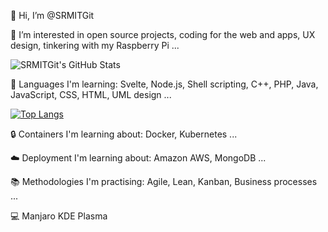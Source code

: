 :wave: Hi, I’m @SRMITGit

:eyes: I’m interested in open source projects, coding for the web and apps, UX design, tinkering with my Raspberry Pi ...

![SRMITGit's GitHub Stats](https://github-readme-stats.vercel.app/api?username=SRMITGit&theme=tokyonight&show_icons=true)

:seedling: Languages I'm learning: Svelte, Node.js, Shell scripting, C++, PHP, Java, JavaScript, CSS, HTML, UML design ...

[![Top Langs](https://github-readme-stats.vercel.app/api/top-langs/?username=SRMITGit&theme=tokyonight&layout=compact&langs_count=10)](https://github.com/anuraghazra/github-readme-stats)

:lock: Containers I'm learning about: Docker, Kubernetes ...

:cloud: Deployment I'm learning about: Amazon AWS, MongoDB ...

:books: Methodologies I'm practising: Agile, Lean, Kanban, Business processes ...

:computer: Manjaro KDE Plasma

<!---
SRMITGit/SRMITGit is a ✨ special ✨ repository because its `README.md` (this file) appears on your GitHub profile.
You can click the Preview link to take a look at your changes.
--->
